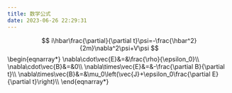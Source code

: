 ```yaml
---
title: 数学公式
date: 2023-06-26 22:29:31
---
```



$$
i\hbar\frac{\partial}{\partial t}\psi=-\frac{\hbar^2}{2m}\nabla^2\psi+V\psi
$$
\begin{eqnarray\*}
\nabla\cdot\vec{E}&=&\frac{\rho}{\epsilon_0}\\\\
\nabla\cdot\vec{B}&=&0\\\\
\nabla\times\vec{E}&=&-\frac{\partial B}{\partial t}\\\\
\nabla\times\vec{B}&=&\mu_0\left(\vec{J}+\epsilon_0\frac{\partial E}{\partial t}\right)\\\\
\end{eqnarray\*}